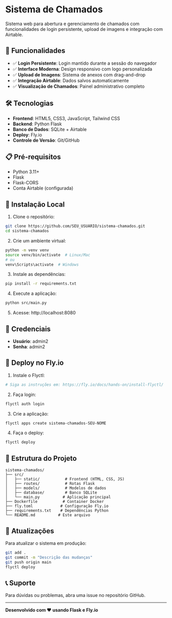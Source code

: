 # Sistema de Chamados

Sistema web para abertura e gerenciamento de chamados com funcionalidades de login persistente, upload de imagens e integração com Airtable.

## 🚀 Funcionalidades

- ✅ **Login Persistente**: Login mantido durante a sessão do navegador
- ✅ **Interface Moderna**: Design responsivo com logo personalizada
- ✅ **Upload de Imagens**: Sistema de anexos com drag-and-drop
- ✅ **Integração Airtable**: Dados salvos automaticamente
- ✅ **Visualização de Chamados**: Painel administrativo completo

## 🛠️ Tecnologias

- **Frontend**: HTML5, CSS3, JavaScript, Tailwind CSS
- **Backend**: Python Flask
- **Banco de Dados**: SQLite + Airtable
- **Deploy**: Fly.io
- **Controle de Versão**: Git/GitHub

## 📋 Pré-requisitos

- Python 3.11+
- Flask
- Flask-CORS
- Conta Airtable (configurada)

## 🔧 Instalação Local

1. Clone o repositório:
```bash
git clone https://github.com/SEU_USUARIO/sistema-chamados.git
cd sistema-chamados
```

2. Crie um ambiente virtual:
```bash
python -m venv venv
source venv/bin/activate  # Linux/Mac
# ou
venv\Scripts\activate  # Windows
```

3. Instale as dependências:
```bash
pip install -r requirements.txt
```

4. Execute a aplicação:
```bash
python src/main.py
```

5. Acesse: http://localhost:8080

## 🔐 Credenciais

- **Usuário**: admin2
- **Senha**: admin2

## 🚀 Deploy no Fly.io

1. Instale o Flyctl:
```bash
# Siga as instruções em: https://fly.io/docs/hands-on/install-flyctl/
```

2. Faça login:
```bash
flyctl auth login
```

3. Crie a aplicação:
```bash
flyctl apps create sistema-chamados-SEU-NOME
```

4. Faça o deploy:
```bash
flyctl deploy
```

## 📁 Estrutura do Projeto

```
sistema-chamados/
├── src/
│   ├── static/           # Frontend (HTML, CSS, JS)
│   ├── routes/           # Rotas Flask
│   ├── models/           # Modelos de dados
│   ├── database/         # Banco SQLite
│   └── main.py          # Aplicação principal
├── Dockerfile           # Container Docker
├── fly.toml            # Configuração Fly.io
├── requirements.txt    # Dependências Python
└── README.md          # Este arquivo
```

## 🔄 Atualizações

Para atualizar o sistema em produção:

```bash
git add .
git commit -m "Descrição das mudanças"
git push origin main
flyctl deploy
```

## 📞 Suporte

Para dúvidas ou problemas, abra uma issue no repositório GitHub.

---

**Desenvolvido com ❤️ usando Flask e Fly.io**

